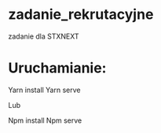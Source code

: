 # zadanie_rekrutacyjne

zadanie dla STXNEXT

# Uruchamianie:

Yarn install 
Yarn serve 

Lub

Npm install 
Npm serve 
